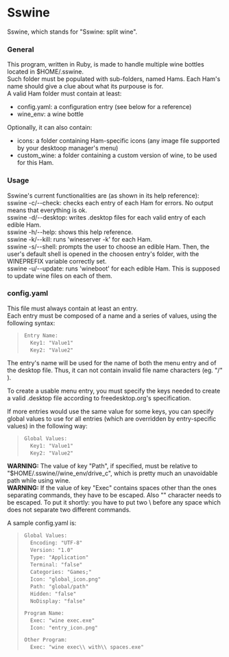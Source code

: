 # Sswine
Sswine, which stands for "Sswine: split wine".

### General
This program, written in Ruby, is made to handle multiple wine bottles located
in $HOME/.sswine.  
Such folder must be populated with sub-folders, named Hams. Each Ham's name
should give a clue about what its purpouse is for.  
A valid Ham folder must contain at least:  
- config.yaml: a configuration entry (see below for a reference)  
- wine_env: a wine bottle  

Optionally, it can also contain:  
- icons: a folder containing Ham-specific icons (any image file supported by
         your desktoop manager's menu)  
- custom_wine: a folder containing a custom version of wine, to be used for
               this Ham.

### Usage
Sswine's current functionalities are (as shown in its help reference):  
sswine -c/--check: checks each entry of each Ham for errors. No output means
                   that everything is ok.  
sswine -d/--desktop: writes .desktop files for each valid entry of each
                     edible Ham.  
sswine -h/--help: shows this help reference.  
sswine -k/--kill: runs 'wineserver -k' for each Ham.  
sswine -s/--shell: prompts the user to choose an edible Ham. Then, the user's
                   default shell is opened in the choosen entry's folder, with
                   the WINEPREFIX variable correctly set.  
sswine -u/--update: runs 'wineboot' for each edible Ham. This is supposed to
                    update wine files on each of them.  

### config.yaml
This file must always contain at least an entry.  
Each entry must be composed of a name and a series of values, using the
following syntax:  
>`Entry Name:`  
>&emsp;`Key1: "Value1"`  
>&emsp;`Key2: "Value2"`  

The entry's name will be used for the name of both the menu entry and of the
desktop file. Thus, it can not contain invalid file name characters (eg. "/" ).

To create a usable menu entry, you must specify the keys needed to create a
valid .desktop file according to freedesktop.org's specification.  

If more entries would use the same value for some keys, you can specify global
values to use for all entries (which are overridden by entry-specific values)
in the following way:  
>`Global Values:`  
>&emsp;`Key1: "Value1"`  
>&emsp;`Key2: "Value2"`  

**WARNING:** The value of key "Path", if specified, must be relative to
"$HOME/.sswine/<Ham>/wine_env/drive_c", which is pretty much an unavoidable
path while using wine.  
**WARNING:** If the value of key "Exec" contains spaces other than the ones
separating commands, they have to be escaped. Also "\" character needs to be
escaped. To put it shortly: you have to put two \ before any space which does
not separate two different commands.  

A sample config.yaml is:  
>`Global Values:`  
&emsp;`Encoding: "UTF-8"`  
&emsp;`Version: "1.0"`  
&emsp;`Type: "Application"`  
&emsp;`Terminal: "false"`  
&emsp;`Categories: "Games;"`  
&emsp;`Icon: "global_icon.png"`  
&emsp;`Path: "global/path"`  
&emsp;`Hidden: "false"`  
&emsp;`NoDisplay: "false"`  
>
>`Program Name:`  
&emsp;`Exec: "wine exec.exe"`  
&emsp;`Icon: "entry_icon.png"`  
>
>`Other Program:`  
>&emsp;`Exec: "wine exec\\ with\\ spaces.exe"`

